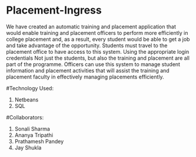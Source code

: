 # Placement-Ingress

We have created an automatic training and placement application that would enable training and placement officers to perform more efficiently in college placement and, as a result, every student would be able to get a job and take advantage of the opportunity. Students must travel to the placement office to have access to this system. Using the appropriate login credentials Not just the students, but also the training and placement are all part of the programme. Officers can use this system to manage student information and placement activities that will assist the training and placement faculty in effectively managing placements efficiently.

#Technology Used:
1. Netbeans
2. SQL

#Collaborators:
1. Sonali Sharma
2. Ananya Tripathi
3. Prathamesh Pandey
4. Jay Shukla
